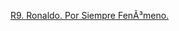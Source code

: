 ---
layout: post
wordpress_id: 1366
wordpress_url: http://noesbueno.com/archives/1366
date: '2011-12-09 18:07:29 -0600'
date_gmt: '2011-12-09 23:07:29 -0600'
body: |
  <p><a href="http://www.andamosarmados.com/?p=112842">R9. Ronaldo. Por Siempre FenÃ³meno.</a></p>
---